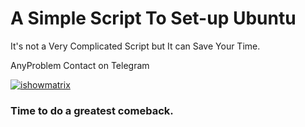 # A Simple Script To Set-up Ubuntu
It's not a Very Complicated Script but It can Save Your Time.

AnyProblem Contact on Telegram
<p align="left"> <a href="https://t.me/ishowmatrix" target="blank"><img src="https://img.shields.io/telegram/follow/ishowmatrix?logo=telegram&style=for-the-badge" alt="ishowmatrix" /></a> </p>

### Time to do a greatest comeback.
